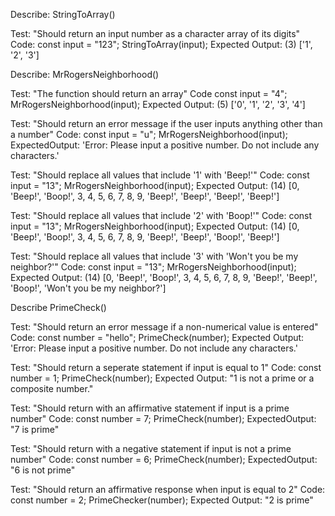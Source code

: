 

Describe: StringToArray()

Test: "Should return an input number as a character array of its digits"
Code:
const input = "123";
StringToArray(input);
Expected Output: (3) ['1', '2', '3']



Describe: MrRogersNeighborhood()

Test: "The function should return an array"
Code
const input = "4";
MrRogersNeighborhood(input);
Expected Output: (5) ['0', '1', '2', '3', '4']

Test: "Should return an error message if the user inputs anything other than a number"
Code:
const input = "u";
MrRogersNeighborhood(input);
ExpectedOutput: 'Error: Please input a positive number. Do not include any characters.'

Test: "Should replace all values that include '1' with 'Beep!'"
Code:
const input = "13";
MrRogersNeighborhood(input);
Expected Output: (14) [0, 'Beep!', 'Boop!', 3, 4, 5, 6, 7, 8, 9, 'Beep!', 'Beep!', 'Beep!', 'Beep!']

Test: "Should replace all values that include '2' with 'Boop!'"
Code:
const input = "13";
MrRogersNeighborhood(input);
Expected Output: (14) [0, 'Beep!', 'Boop!', 3, 4, 5, 6, 7, 8, 9, 'Beep!', 'Beep!', 'Boop!', 'Beep!']

Test: "Should replace all values that include '3' with 'Won't you be my neighbor?'"
Code:
const input = "13";
MrRogersNeighborhood(input);
Expected Output: (14) [0, 'Beep!', 'Boop!', 3, 4, 5, 6, 7, 8, 9, 'Beep!', 'Beep!', 'Boop!', 'Won't you be my neighbor?']

Describe PrimeCheck()

Test: "Should return an error message if a non-numerical value is entered"
Code:
const number = "hello";
PrimeCheck(number);
Expected Output: 'Error: Please input a positive number. Do not include any characters.'

Test: "Should return a seperate statement if input is equal to 1"
Code:
const number = 1;
PrimeCheck(number);
Expected Output: "1 is not a prime or a composite number."

Test: "Should return with an affirmative statement if input is a prime number"
Code:
const number = 7;
PrimeCheck(number);
ExpectedOutput: "7 is prime"

Test: "Should return with a negative statement if input is not a prime number"
Code:
const number = 6;
PrimeCheck(number);
ExpectedOutput: "6 is not prime"

Test: "Should return an affirmative response when input is equal to 2"
Code:
const number = 2;
PrimeChecker(number);
Expected Output: "2 is prime"
